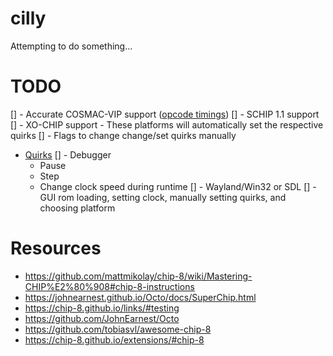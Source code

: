 # cilly
Attempting to do something...
# TODO
[] - Accurate COSMAC-VIP support ([opcode timings](https://jackson-s.me/2019/07/13/Chip-8-Instruction-Scheduling-and-Frequency.html))
[] - SCHIP 1.1 support
[] - XO-CHIP support
    - These platforms will automatically set the respective quirks
[] - Flags to change change/set quirks manually
- [Quirks](https://chip8.gulrak.net/#quirk11)
[] - Debugger
    - Pause
    - Step
    - Change clock speed during runtime
[] - Wayland/Win32 or SDL
[] - GUI rom loading, setting clock, manually setting quirks, and choosing platform

# Resources
- https://github.com/mattmikolay/chip-8/wiki/Mastering-CHIP%E2%80%908#chip-8-instructions
- https://johnearnest.github.io/Octo/docs/SuperChip.html
- https://chip-8.github.io/links/#testing
- https://github.com/JohnEarnest/Octo
- https://github.com/tobiasvl/awesome-chip-8
- https://chip-8.github.io/extensions/#chip-8

